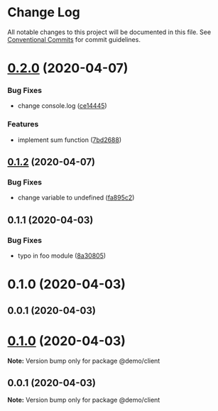 # Change Log

All notable changes to this project will be documented in this file.
See [Conventional Commits](https://conventionalcommits.org) for commit guidelines.

# [0.2.0](https://github.com/lfantone/monorepo-semantic-release-demo/compare/@demo/client@0.1.2...@demo/client@0.2.0) (2020-04-07)


### Bug Fixes

* change console.log ([ce14445](https://github.com/lfantone/monorepo-semantic-release-demo/commit/ce14445591b8a742012eaccbbcbd69e5db1722ec))


### Features

* implement sum function ([7bd2688](https://github.com/lfantone/monorepo-semantic-release-demo/commit/7bd2688e269729f0aafb0979737e837e83d12f74))





## [0.1.2](https://github.com/lfantone/monorepo-semantic-release-demo/compare/@demo/client@0.1.1...@demo/client@0.1.2) (2020-04-07)


### Bug Fixes

* change variable to undefined ([fa895c2](https://github.com/lfantone/monorepo-semantic-release-demo/commit/fa895c29661dd2ae8318e782661720d44d43e8f3))





## 0.1.1 (2020-04-03)


### Bug Fixes

* typo in foo module ([8a30805](https://github.com/lfantone/monorepo-semantic-release-demo/commit/8a30805449946ce8a86fc8e0e00d4ca1705a7d2c))



# 0.1.0 (2020-04-03)



## 0.0.1 (2020-04-03)





# [0.1.0](https://github.com/lfantone/monorepo-semantic-release-demo/compare/v0.0.1...v0.1.0) (2020-04-03)

**Note:** Version bump only for package @demo/client





## 0.0.1 (2020-04-03)

**Note:** Version bump only for package @demo/client
